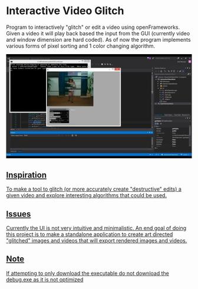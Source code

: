 # Interactive Video Glitch
Program to interactively "glitch" or edit a video using openFrameworks. Given a video it will play back based the input from the GUI (currently video and window dimension are hard coded). As of now the program implements various forms of pixel sorting and 1 color changing algorithm.  

<div align="center">
  <a href="https://vimeo.com/288464737"> <img alt="Program Demo" src="https://github.com/JohnENoonan/InteractiveVideoGlitch/blob/master/videoImg.jpg"/> 
</div>

## Inspiration
To make a tool to glitch (or more accurately create "destructive" edits) a given video and explore interesting algorithms that could be used.

## Issues
Currently the UI is not very intuitive and minimalistic. An end goal of doing this project is to make a standalone application to create art directed "glitched" images and videos that will export rendered images and videos. 

## Note
If attempting to only download the executable do not download the debug.exe as it is not optimized




